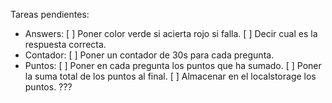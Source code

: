 Tareas pendientes:
   - Answers: 
        [ ] Poner color verde si acierta rojo si falla.
        [ ] Decir cual es la respuesta correcta.
   - Contador:
        [ ] Poner un contador de 30s para cada pregunta.
   - Puntos:
        [ ] Poner en cada pregunta los puntos que ha sumado.
        [ ] Poner la suma total de los puntos al final.
        [ ] Almacenar en el localstorage los puntos. ???